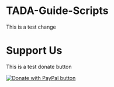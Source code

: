 # TADA-Guide-Scripts

This is a test change

# Support Us

This is a test donate button

[<img src="https://www.paypalobjects.com/en_US/i/btn/btn_donateCC_LG.gif" alt="Donate with PayPal button" />](https://www.paypal.com/donate?hosted_button_id=9GTVQGTBZZFY8)
